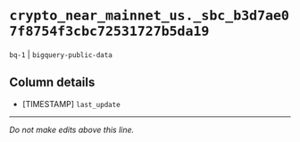 # `crypto_near_mainnet_us._sbc_b3d7ae07f8754f3cbc72531727b5da19`
`bq-1` | `bigquery-public-data`

## Column details
* [TIMESTAMP] `last_update`

-------------------------------------------------------------------------------
*Do not make edits above this line.*
